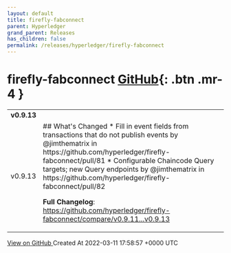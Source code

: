 ```yaml
---
layout: default
title: firefly-fabconnect
parent: Hyperledger
grand_parent: Releases
has_children: false
permalink: /releases/hyperledger/firefly-fabconnect
---
```


# firefly-fabconnect <span class="fs-3 right-align">[GitHub](https://github.com/hyperledger/firefly-fabconnect){: .btn .mr-4 }</span>


<div>
    <table>
        <tr>
            <td colspan="2">
                <b>
                    v0.9.13
                </b>
            </td>
        </tr>
        <tr>
            <td>
                <span class="chip">
                    v0.9.13
                </span>
            </td>
            <td>
                ## What's Changed
* Fill in event fields from transactions that do not publish events by @jimthematrix in https://github.com/hyperledger/firefly-fabconnect/pull/81
* Configurable Chaincode Query targets; new Query endpoints by @jimthematrix in https://github.com/hyperledger/firefly-fabconnect/pull/82


**Full Changelog**: https://github.com/hyperledger/firefly-fabconnect/compare/v0.9.11...v0.9.13
            </td>
        </tr>
    </table>
    <a href="https://github.com/hyperledger/firefly-fabconnect/releases/tag/v0.9.13" class=".btn">
        View on GitHub
    </a>
    <span class="right-align">
        Created At 2022-03-11 17:58:57 +0000 UTC
    </span>
</div>

